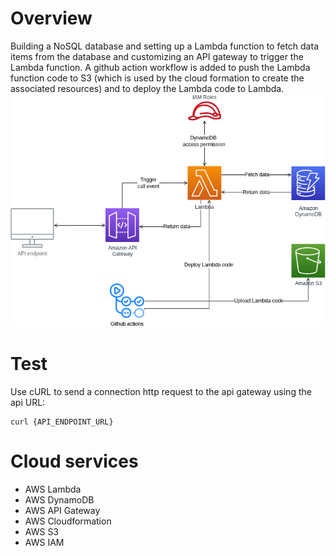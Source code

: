 # Overview
Building a NoSQL database and setting up a Lambda function to fetch data items from the database and customizing an API gateway to trigger the Lambda function. A github action workflow is added to push the Lambda function code to S3 (which is used by the cloud formation to create the associated resources) and to deploy the Lambda code to Lambda.\
![Alt Text](diagram/diagram.png)

# Test
Use cURL to send a connection http request to the api gateway using the api URL:
```
curl {API_ENDPOINT_URL}
```
# Cloud services
- AWS Lambda
- AWS DynamoDB
- AWS API Gateway
- AWS Cloudformation
- AWS S3
- AWS IAM